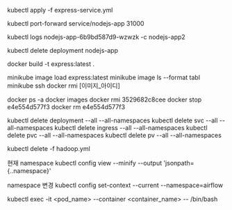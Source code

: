 kubectl apply -f express-service.yml

kubectl port-forward service/nodejs-app 31000

kubectl logs nodejs-app-6b9bd587d9-wzwzk -c nodejs-app2

kubectl delete deployment nodejs-app

docker build -t express:latest .

minikube image load express:latest
minikube image ls --format tabl
minikube ssh
docker rmi [이미지_아이디]

docker ps -a
docker images
docker rmi 3529682c8cee
docker stop e4e554d577f3
docker rm e4e554d577f3

kubectl delete deployment --all --all-namespaces
kubectl delete svc --all --all-namespaces
kubectl delete ingress --all --all-namespaces
kubectl delete pvc --all --all-namespaces
kubectl delete pv --all --all-namespaces

kubectl delete -f hadoop.yml

현재 namespace
kubectl config view --minify --output 'jsonpath={..namespace}'

namespace 변경
kubectl config set-context --current --namespace=airflow

kubectl exec -it <pod_name> --container <container_name> -- /bin/bash
